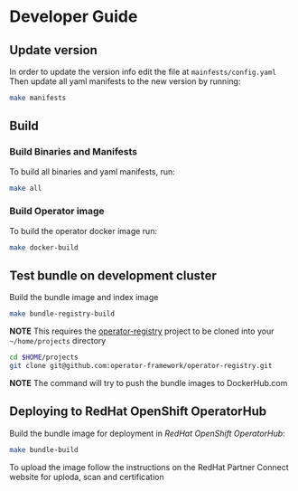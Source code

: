 # Developer Guide

## Update version
In order to update the version info edit the file at `mainfests/config.yaml`
Then update all yaml manifests to the new version by running:
```bash
make manifests
```

## Build

### Build Binaries and Manifests
To build all binaries and yaml manifests, run:
```bash
make all
```

### Build Operator image
To build the operator docker image run:
```bash
make docker-build
```

## Test bundle on development cluster
Build the bundle image and index image
```bash
make bundle-registry-build
```
**NOTE**
This requires the [operator-registry](https://github.com/operator-framework/operator-registry) project to be cloned into your `~/home/projects` directory
```bash
cd $HOME/projects
git clone git@github.com:operator-framework/operator-registry.git
```

**NOTE**
The command will try to push the bundle images to DockerHub.com

## Deploying to RedHat OpenShift OperatorHub
Build the bundle image for deployment in *RedHat OpenShift OperatorHub*:
```bash
make bundle-build
```

To upload the image follow the instructions on the RedHat Partner Connect website for uploda, scan and certification


